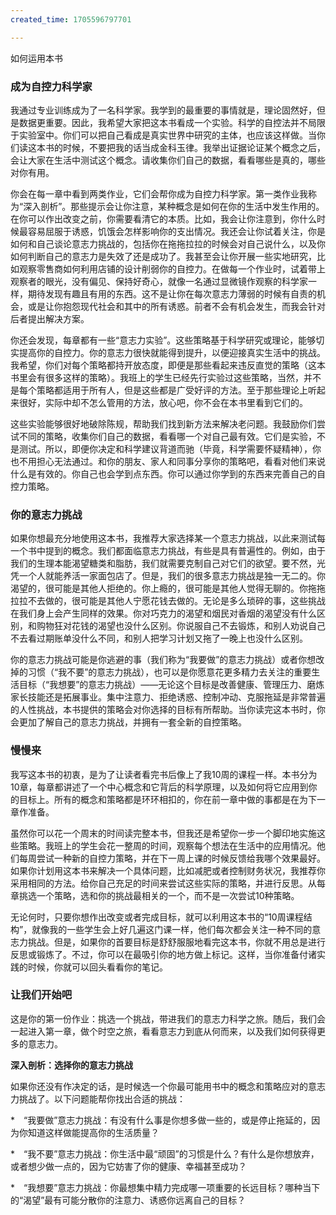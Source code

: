 ```yaml
---
created_time: 1705596797701

---
```

如何运用本书

### 成为自控力科学家

我通过专业训练成为了一名科学家。我学到的最重要的事情就是，理论固然好，但是数据更重要。因此，我希望大家把这本书看成一个实验。科学的自控法并不局限于实验室中。你们可以把自己看成是真实世界中研究的主体，也应该这样做。当你们读这本书的时候，不要把我的话当成金科玉律。我举出证据论证某个概念之后，会让大家在生活中测试这个概念。请收集你们自己的数据，看看哪些是真的，哪些对你有用。

你会在每一章中看到两类作业，它们会帮你成为自控力科学家。第一类作业我称为“深入剖析”。那些提示会让你注意，某种概念是如何在你的生活中发生作用的。在你可以作出改变之前，你需要看清它的本质。比如，我会让你注意到，你什么时候最容易屈服于诱惑，饥饿会怎样影响你的支出情况。我还会让你试着关注，你是如何和自己谈论意志力挑战的，包括你在拖拖拉拉的时候会对自己说什么，以及你如何判断自己的意志力是失效了还是成功了。我甚至会让你开展一些实地研究，比如观察零售商如何利用店铺的设计削弱你的自控力。在做每一个作业时，试着带上观察者的眼光，没有偏见、保持好奇心，就像一名通过显微镜作观察的科学家一样，期待发现有趣且有用的东西。这不是让你在每次意志力薄弱的时候有自责的机会，或是让你抱怨现代社会和其中的所有诱惑。前者不会有机会发生，而我会针对后者提出解决方案。

你还会发现，每章都有一些“意志力实验”。这些策略基于科学研究或理论，能够切实提高你的自控力。你的意志力很快就能得到提升，以便迎接真实生活中的挑战。我希望，你们对每个策略都持开放态度，即便是那些看起来违反直觉的策略（这本书里会有很多这样的策略）。我班上的学生已经先行实验过这些策略，当然，并不是每个策略都适用于所有人，但是这些都是广受好评的方法。至于那些理论上听起来很好，实际中却不怎么管用的方法，放心吧，你不会在本书里看到它们的。

这些实验能够很好地破除陈规，帮助我们找到新方法来解决老问题。我鼓励你们尝试不同的策略，收集你们自己的数据，看看哪一个对自己最有效。它们是实验，不是测试。所以，即便你决定和科学建议背道而驰（毕竟，科学需要怀疑精神），你也不用担心无法通过。和你的朋友、家人和同事分享你的策略吧，看看对他们来说什么是有效的。你自己也会学到点东西。你可以通过你学到的东西来完善自己的自控力策略。

### 你的意志力挑战

如果你想最充分地使用这本书，我推荐大家选择某一个意志力挑战，以此来测试每一个书中提到的概念。我们都面临意志力挑战，有些是具有普遍性的。例如，由于我们的生理本能渴望糖类和脂肪，我们就需要克制自己对它们的欲望。要不然，光凭一个人就能养活一家面包店了。但是，我们的很多意志力挑战是独一无二的。你渴望的，很可能是其他人拒绝的。你上瘾的，很可能是其他人觉得无聊的。你拖拖拉拉不去做的，很可能是其他人宁愿花钱去做的。无论是多么琐碎的事，这些挑战在我们身上会产生同样的效果。你对巧克力的渴望和烟民对香烟的渴望没有什么区别，和购物狂对花钱的渴望也没什么区别。你说服自己不去锻炼，和别人劝说自己不去看过期账单没什么不同，和别人把学习计划又拖了一晚上也没什么区别。

你的意志力挑战可能是你逃避的事（我们称为“我要做”的意志力挑战）或者你想改掉的习惯（“我不要”的意志力挑战），也可以是你愿意花更多精力去关注的重要生活目标（“我想要”的意志力挑战）——无论这个目标是改善健康、管理压力、磨炼家长技能还是拓展事业。集中注意力、拒绝诱惑、控制冲动、克服拖延是非常普遍的人性挑战，本书提供的策略会对你选择的目标有所帮助。当你读完这本书时，你会更加了解自己的意志力挑战，并拥有一套全新的自控策略。

### 慢慢来

我写这本书的初衷，是为了让读者看完书后像上了我10周的课程一样。本书分为10章，每章都讲述了一个中心概念和它背后的科学原理，以及如何将它应用到你的目标上。所有的概念和策略都是环环相扣的，你在前一章中做的事都是在为下一章作准备。

虽然你可以花一个周末的时间读完整本书，但我还是希望你一步一个脚印地实施这些策略。我班上的学生会花一整周的时间，观察每个想法在生活中的应用情况。他们每周尝试一种新的自控力策略，并在下一周上课的时候反馈给我哪个效果最好。如果你计划用这本书来解决一个具体问题，比如减肥或者控制财务状况，我推荐你采用相同的方法。给你自己充足的时间来尝试这些实际的策略，并进行反思。从每章挑选一个策略，选和你的挑战最相关的一个，而不是一次尝试10种策略。

无论何时，只要你想作出改变或者完成目标，就可以利用这本书的“10周课程结构”，就像我的一些学生会上好几遍这门课一样，他们每次都会关注一种不同的意志力挑战。但是，如果你的首要目标是舒舒服服地看完这本书，你就不用总是进行反思或锻炼了。不过，你可以在最吸引你的地方做上标记。这样，当你准备付诸实践的时候，你就可以回头看看你的笔记。

### 让我们开始吧

这是你的第一份作业：挑选一个挑战，带进我们的意志力科学之旅。随后，我们会一起进入第一章，做个时空之旅，看看意志力到底从何而来，以及我们如何获得更多的意志力。

**深入剖析：选择你的意志力挑战**

如果你还没有作决定的话，是时候选一个你最可能用书中的概念和策略应对的意志力挑战了。以下问题能帮你找出合适的挑战：

*　“我要做”意志力挑战：有没有什么事是你想多做一些的，或是停止拖延的，因为你知道这样做能提高你的生活质量？

*　“我不要”意志力挑战：你生活中最“顽固”的习惯是什么？有什么是你想放弃，或者想少做一点的，因为它妨害了你的健康、幸福甚至成功？

*　“我想要”意志力挑战：你最想集中精力完成哪一项重要的长远目标？哪种当下的“渴望”最有可能分散你的注意力、诱惑你远离自己的目标？